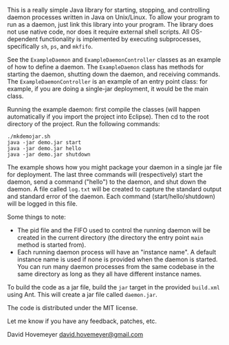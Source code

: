 This is a really simple Java library for starting, stopping, and controlling
daemon processes written in Java on Unix/Linux.  To allow your program
to run as a daemon, just link this library into your program.
The library does not use native code, nor does it require external
shell scripts.  All OS-dependent functionality is implemented by executing
subprocesses, specifically `sh`, `ps`, and `mkfifo`.

See the `ExampleDaemon` and `ExampleDaemonController` classes as an example
of how to define a daemon.  The `ExampleDaemon` class has methods for
starting the daemon, shutting down the daemon, and receiving commands.
The `ExampleDaemonController` is an example of an entry point class:
for example, if you are doing a single-jar deployment, it would be the
main class.

Running the example daemon: first compile the classes (will happen automatically
if you import the project into Eclipse).  Then cd to the root directory of
the project.  Run the following commands:

```
./mkdemojar.sh
java -jar demo.jar start
java -jar demo.jar hello
java -jar demo.jar shutdown
```

The example shows how
you might package your daemon in a single jar file for deployment.
The last three commands will (respectively) start the daemon, send a command
("hello") to the daemon, and shut down the daemon.
A file called `log.txt` will be created to capture the standard output
and standard error of the daemon.  Each command (start/hello/shutdown) will
be logged in this file.

Some things to note:

* The pid file and the FIFO used to control the running daemon will
  be created in the current directory (the directory the entry point
  `main` method is started from).
* Each running daemon process will have an "instance name".
  A default instance name is used if none is provided when the
  daemon is started.  You can run many daemon processes from the
  same codebase in the same directory as long as they all have
  different instance names.

To build the code as a jar file, build the `jar` target in the
provided `build.xml` using Ant.  This will create a jar file called
`daemon.jar`.

The code is distributed under the MIT license.

Let me know if you have any feedback, patches, etc.

David Hovemeyer <david.hovemeyer@gmail.com>